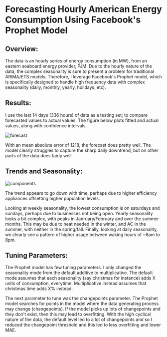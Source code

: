 # Forecasting Hourly American Energy Consumption Using Facebook's Prophet Model
## Overview:
The data is an hourly series of energy consumption (in MW), from an eastern seaboard energy provider, PJM. Due to the hourly nature of the data, the complex seasonality is sure to present a problem for traditional ARIMA/ETS models. Therefore, I leverage Facebook's Prophet model, which is specifically designed to handle high frequency data with complex seasonality (daily, monthly, yearly, holidays, etc). 

## Results:
I use the last 14 days (336 hours) of data as a testing set; to compare forecasted values to actual values. The figure below plots fitted and actual values, along with confidence intervals.

![forecast](https://user-images.githubusercontent.com/52394699/181165620-c63f9f82-a414-46c1-9b48-c11ebf0c24cb.png)

With an mean absolute error of 1218, the forecast does pretty well. The model clearly struggles to capture the sharp daily downtrend, but on other parts of the data does fairly well. 

## Trends and Seasonality:
![components](https://user-images.githubusercontent.com/52394699/181166590-45197bf5-d8f7-43f0-ac96-9e30cbb02138.png)

The trend appears to go down with time, perhaps due to higher efficiency appliances offsetting higher population levels.

Looking at weekly seasonality, the lowest consumption is on saturdays and sundays, perhaps due to businesses not being open. Yearly seasonality looks a bit complex, with peaks in Janruary/February and over the summer months. This may be due to heat needed in the winter, and AC in the summer, with neither in the spring/fall. Finally, looking at daily seasonality, we clearly see a pattern of higher usage between waking hours of ~8am to 8pm. 
## Tuning Parameters:
The Prophet model has few tuning parameters. I only changed the seasonality mode from the default additive to multiplicative. The default mode assumes that each seasonality (say christmas for instance) adds X units of consumption, everytime. Multiplicative instead assumes that christmas time adds X% instead.

The next parameter to tune was the changepoints parameter. The Prophet model searches for points in the model where the data generating process may change (changepoints). If the model picks up lots of changepoints and they don't exist, then this may lead to overfitting. With the high cyclical nature of the data, the default level led to a lot of changepoints and so I reduced the changepoint threshold and this led to less overfitting and lower MAE. 
